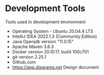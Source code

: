 # Development Tools
Tools used in development environment
- Operating System -  Ubuntu 20.04.4 LTS
- IntelliJ IDEA 2022.1.3 (Community Edition)
- Java Openjdk version "11.0.15"
- Apache Maven 3.6.3
- Docker version 20.10.17, build 100c701
- git version 2.25.1
- Github.com
- https://app.diagrams.net Design document